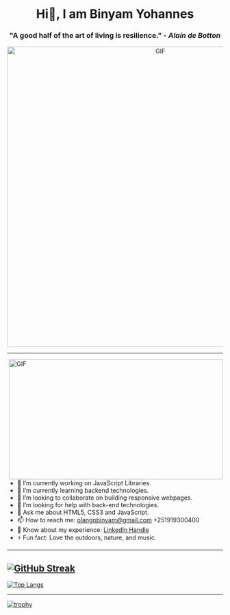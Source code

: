 <h1 align="center">Hi👋, I am Binyam Yohannes</h1>

<h3 align="center">"A good half of the art of living is resilience." - <em>Alain de Botton</em></h3>

<p align="center"><img src="https://github.com/binyamolango/binyamolango/assets/125895809/c545f87c-7c37-4c5a-ba27-cb6de862e204.gif" width="700" alt="GIF"></p>

---

<img align="right" alt="GIF" src="https://github.com/binyamolango/binyamolango/assets/125895809/e819150d-8b24-4bcf-a830-ad23330a898e.gif" width="500px" height="280px"/>

- 🔭 I’m currently working on JavaScript Libraries.
- 🌱 I’m currently learning backend technologies.
- 👯 I’m looking to collaborate on building responsive webpages.
- 🤔 I’m looking for help with back-end technologies.
- 💬 Ask me about HTML5, CSS3 and JavaScript.
- 📫 How to reach me: olangobinyam@gmail.com +251919300400
- 📰 Know about my experience: [LinkedIn Handle](https://www.linkedin.com/in/binyamyohannes)
- ⚡ Fun fact: Love the outdoors, nature, and music.

---
[![GitHub Streak](https://streak-stats.demolab.com?user=binyamolango&theme=dark)](https://git.io/streak-stats)
---

[![Top Langs](https://github-readme-stats.vercel.app/api/top-langs/?username=binyamolango)](https://github.com/anuraghazra/github-readme-stats)

---

[![trophy](https://github-profile-trophy.vercel.app/?username=binyamolango&theme=onedark)](https://github.com/ryo-ma/github-profile-trophy)
